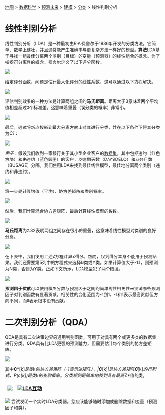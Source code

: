 [地图](data_mining_map.htm) > [数据科学](data_mining.htm) > [预测未来](predicting_the_future.htm) > [建模](modeling.htm) > [分类](classification.htm) > 线性判别分析

# 线性判别分析

线性判别分析（LDA）是一种最初由R·A·费舍尔于1936年开发的分类方法。它简单、数学上健壮，并且通常能产生准确率与更复杂方法一样好的模型。**算法**LDA基于寻找一组最佳分离两个类别（目标）的变量（预测器）的线性组合的概念。为了捕捉可分离性的概念，费舍尔定义了以下评分函数。

![](../Images/37aecbc9efcf8175e0bf51fe29adbeb7.jpg)

给定评分函数，问题是估计最大化评分的线性系数，这可以通过以下方程解决。

![](../Images/3630d0950655fdb2e98a9b2c8ec219a7.jpg)

评估判别效果的一种方法是计算两组之间的**马氏距离**。距离大于3意味着两个平均值相差超过3个标准差。这意味着重叠（误分类的概率）非常小。

![](../Images/8b46439cc878333f1cf28e0775cd8af4.jpg)

最后，通过将新点投影到最大分离方向上对其进行分类，并在以下条件下将其分类为*C1*：

![](../Images/3046b9e244e18c82995c96c08b42d8e0.jpg)

*例子*：假设我们收到一家银行关于其小型企业客户的[数据集](datasets/credit_scoring_lda.xlsx)，其中包括违约（红色方块）和未违约（蓝色圆圈）的客户，以逾期天数（DAYSDELQ）和业务月数（BUSAGE）分隔。我们使用LDA来找到最佳线性模型，最佳地分离两个类别（违约和非违约）。

![](../Images/859d400cc05286876b7e01fdad43ddbd.jpg)

第一步是计算均值（平均）、协方差矩阵和类别概率。

![](../Images/6a1d31c9f72a6675699438e79c5a1aa2.jpg)

然后，我们计算混合协方差矩阵，最后计算线性模型的系数。

![](../Images/39e2c5567f811540813d5bcbb65183ec.jpg)

**马氏距离**为2.32表明两组之间存在很小的重叠，这意味着线性模型对类别的良好分离。

![](../Images/914da9b30755cff1e7b2bb5fa253da4b.jpg)

在下表中，我们使用上述Z方程计算Z得分。然而，仅凭得分本身不能用于预测结果。我们还需要第5列中的方程式来选择N类或Y类。如果计算值大于-1.1，则预测为N类，否则为Y类。正如下文所示，LDA模型犯了两个错误。

![](../Images/1f872e4aa0953f8125a766ee2960c226.jpg)

**预测因子贡献**可以使用模型分数与预测因子之间的简单线性相关性来测试哪些预测因子对判别函数有显著贡献。相关性的变化范围为-1到1，-1和1表示最高贡献但方向不同，而0表示根本没有贡献。

# 二次判别分析（QDA）

QDA是具有二次决策边界的通用判别函数，可用于对具有两个或更多类的数据集进行分类。QDA具有比LDA更强的预测能力，但需要估计每个类别的协方差矩阵。

![](../Images/c8e761fbe717f8ae0dd82f8080aa2651.jpg)

其中**C***[k]*是类*k*的协方差矩阵（-1表示逆矩阵），|**C***[k]*|是协方差矩阵**C***[k]*的行列式，*P*(*c[k]*)是类*k*的先验概率。分类规则是简单地找到具有最高*Z*值的类。

| [![](../Images/a890baab528b0ca069f7f2599c0c5e39.jpg)](datasets/Lda.txt) | ![](../Images/dc9f5f2d562c6ce8cb7def0d0596abff.jpg)[LDA互动](flash/LDA_flash.html) |
| --- | --- |

![](../Images/04c11d11a10b9a2348a1ab8beb8ecdd8.jpg) 尝试发明一个实时LDA分类器。您应该能够随时添加或删除数据和变量（预测因子和类）。
